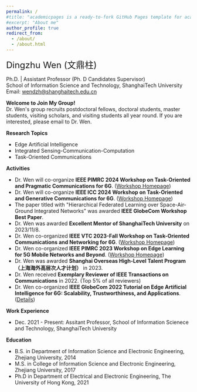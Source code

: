 ```yaml
---
permalink: /
#title: "academicpages is a ready-to-fork GitHub Pages template for academic personal websites"
#excerpt: "About me"
author_profile: true
redirect_from: 
  - /about/
  - /about.html
---
```






<font size=5>Dingzhu Wen (文鼎柱)</font>

Ph.D. | Assistant Professor (Ph. D Candidates Supervisor)  
School of Information Science and Technology, ShanghaiTech University  
Email: wendzh@shanghaitech.edu.cn

__Welcome to Join My Group!__  
Dr. Wen's  group recruits postdoctoral fellows, doctoral students, master students, visiting scholars, and visiting students all year round. If you are interested, please email to Dr. Wen. 

__Research Topics__
* Edge Artificial Intelligence
* Integrated Sensing-Communication-Computation
* Task-Oriented Communications

__Activities__
* Dr. Wen will co-organize __IEEE PIMRC 2024 Workshop on Task-Oriented and Pragmatic Communications for 6G__. ([Workshop Homepage][1])
* Dr. Wen will co-organize __IEEE ICC 2024 Workshop on Task-Oriented and Generative Communications for 6G__. ([Workshop Homepage][2])
* The paper titled with "Hierarchical Federated Learning over Space-Air-Ground Integrated Networks" was awarded __IEEE GlobeCom Workshop Best Paper__. 
* Dr. Wen was awarded __Excellent Mentor of ShanghaiTech University__ on 2023/11/8.
* Dr. Wen co-organized __IEEE VTC 2023-Fall Workshop on Task-Oriented Communications and Networking for 6G__. ([Workshop Homepage][3])
* Dr. Wen co-organized __IEEE PIMRC 2023 Workshop on Edge Learning for 5G Mobile Networks and Beyond__. ([Workshop Homepage][4])
* Dr. Wen was awarded __Shanghai Overseas High-Level Talent Program （上海海外高层次人才计划）__ in 2023.
* Dr. Wen received __Exemplary Reviewer of IEEE Transactions on Communications__ in 2022. (Top 5% of all reviewers)
* Dr. Wen co-organized __IEEE GlobeCom 2022 Tutorial on Edge Artificial Intelligence for 6G: Scalability, Trustworthiness, and Applications__. ([Details][5])

__Work Experience__
* Dec. 2021 - Present: Assitant Professor, School of Information Scienece and Technology, ShanghaiTech University

__Education__
* B.S. in Department of Information Science and Electronic Engineering, Zhejiang University, 2014
* M.S. in College of Information Science and Electronic Engineering, Zhejiang University, 2017
* Ph.D in Department of Electrical and Electronic Engineering, The University of Hong Kong, 2021


[1]: https://pimrc2024.ieee-pimrc.org/workshop/ws-03-task-oriented-and-pragmatic-communications-6g
[2]: https://icc2024.ieee-icc.org/workshop/ws-06-task-oriented-and-generative-communications-6g
[3]: https://events.vtsociety.org/vtc2023-fall/workshops/w6-first-ieee-workshop-on-task-oriented-communications-and-networking-for-6g/
[4]: https://pimrc2023.ieee-pimrc.org/program/workshops/edge-learning-for-5g-mobile-networks-and-beyond/
[5]: https://globecom2022.ieee-globecom.org/program/technical-tutorials#TU-23:%20Edge%20Artificial%20Intelligence%20for%206G:%20Scalability,%20Trustworthiness,%20and%20Applications
